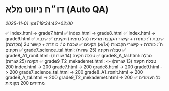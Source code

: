 # דו״ח ניווט מלא (Auto QA)
_זמן: 2025-11-01T19:34:42+02:00_

✅ index.html → grade7.html
✅ index.html → grade8.html
✅ index.html → grade9.html
✅ שכבת ז׳: כותרת + קישור הקבצה מדעית (טל נחמיה) תקינים
✅ שכבת ח׳: כותרת + קישורי הקבצות (א1/א) תקינים
✅ שכבת ט׳: כותרת + קישור ט2 (מקדמת) תקינים
✅ grade7_science_tal.html: טבלה תקינה (25 שורות)
✅ grade8_A1_ronit.html: טבלה תקינה (14 שורות)
✅ grade8_A_tal.html: טבלה תקינה (25 שורות)
✅ grade9_T2_mekademet.html: טבלה תקינה (13 שורות)
                             -> 200
index.html                   -> 200
grade7.html                  -> 200
grade8.html                  -> 200
grade9.html                  -> 200
grade7_science_tal.html      -> 200
grade8_A1_ronit.html         -> 200
grade8_A_tal.html            -> 200
grade9_T2_mekademet.html     -> 200
✅ כל העמודים מחזירים 200 מקומית

